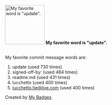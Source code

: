<img src="https://my-badges.github.io/my-badges/favorite-word.png" alt="My favorite word is &quot;update&quot;." title="My favorite word is &quot;update&quot;." width="128">
<strong>My favorite word is &quot;update&quot;.</strong>
<br><br>

My favorite commit message words are:

1. update (used 730 times)
2. signed-off-by: (used 484 times)
3. readme.md (used 431 times)
4. lucchetto (used 400 times)
5. <lucchetto.tie@live.com> (used 400 times)


Created by <a href="https://github.com/my-badges/my-badges">My Badges</a>
